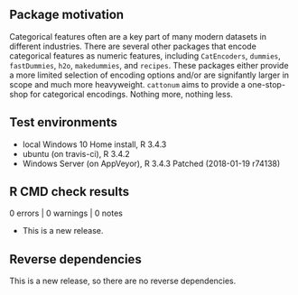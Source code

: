 ## Package motivation

Categorical features often are a key part of many modern datasets in different industries.  There are several other packages that encode categorical features as numeric features, including `CatEncoders`, `dummies`, `fastDummies`, `h2o`, `makedummies`, and `recipes`.  These packages either provide a more limited selection of encoding options and/or are signifantly larger in scope and much more heavyweight.  `cattonum` aims to provide a one-stop-shop for categorical encodings.  Nothing more, nothing less.

## Test environments

* local Windows 10 Home install, R 3.4.3
* ubuntu (on travis-ci), R 3.4.2
* Windows Server (on AppVeyor), R 3.4.3 Patched (2018-01-19 r74138)

## R CMD check results

0 errors | 0 warnings | 0 notes

* This is a new release.

## Reverse dependencies

This is a new release, so there are no reverse dependencies.